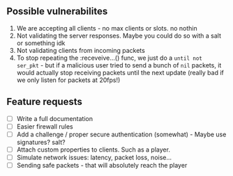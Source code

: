## Possible vulnerabilites
1. We are accepting all clients - no max clients or slots. no nothin
2. Not validating the server responses. Maybe you could do so with a salt or something idk
3. Not validating clients from incoming packets
4. To stop repeating the :receveive...() func, we just do a `until not ser_pkt` - but if a malicious user tried to send a bunch of `nil` packets, it would actually stop receiving packets until the next update (really bad if we only listen for packets at 20fps!)


## Feature requests
- [ ] Write a full documentation
- [ ] Easier firewall rules
- [ ] Add a challenge / proper secure authentication (somewhat) - Maybe use signatures? salt?
- [ ] Attach custom properties to clients. Such as a player.
- [ ] Simulate network issues: latency, packet loss, noise...
- [ ] Sending safe packets - that will absolutely reach the player
